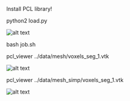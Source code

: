 
Install PCL library!

python2 load.py

![alt text](https://github.com/abbasloo/geoWrench/blob/master/Disassembling/exteriors.png)

bash job.sh

pcl_viewer ../data/mesh/voxels_seg_1.vtk 

![alt text](https://github.com/abbasloo/geoWrench/blob/master/Disassembling/roof.png)

pcl_viewer ../data/mesh_simp/voxels_seg_1.vtk 

![alt text](https://github.com/abbasloo/geoWrench/blob/master/Disassembling/roof_simp.png)

